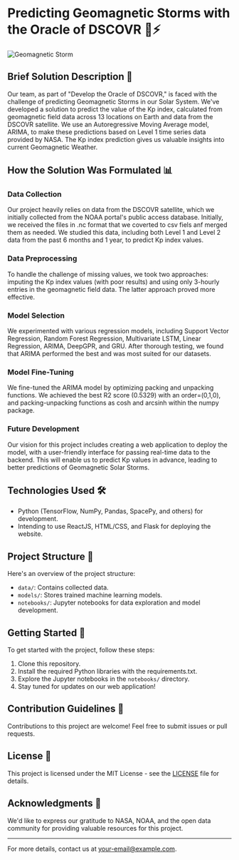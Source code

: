 # Predicting Geomagnetic Storms with the Oracle of DSCOVR 🌌⚡

![Geomagnetic Storm](storm.jpg)

## Brief Solution Description 🚀

Our team, as part of "Develop the Oracle of DSCOVR," is faced with the challenge of predicting Geomagnetic Storms in our Solar System. We've developed a solution to predict the value of the Kp index, calculated from geomagnetic field data across 13 locations on Earth and data from the DSCOVR satellite. We use an Autoregressive Moving Average model, ARIMA, to make these predictions based on Level 1 time series data provided by NASA. The Kp index prediction gives us valuable insights into current Geomagnetic Weather.

## How the Solution Was Formulated 📊

### Data Collection

Our project heavily relies on data from the DSCOVR satellite, which we initially collected from the NOAA portal's public access database. Initially, we received the files in .nc format that we coverted to csv fiels anf merged them as needed. We studied this data, including both Level 1 and Level 2 data from the past 6 months and 1 year, to predict Kp index values.

### Data Preprocessing

To handle the challenge of missing values, we took two approaches: imputing the Kp index values (with poor results) and using only 3-hourly entries in the geomagnetic field data. The latter approach proved more effective.

### Model Selection

We experimented with various regression models, including Support Vector Regression, Random Forest Regression, Multivariate LSTM, Linear Regression, ARIMA, DeepGPR, and GRU. After thorough testing, we found that ARIMA performed the best and was most suited for our datasets.

### Model Fine-Tuning

We fine-tuned the ARIMA model by optimizing packing and unpacking functions. We achieved the best R2 score (0.5329) with an order=(0,1,0), and packing-unpacking functions as cosh and arcsinh within the numpy package.

### Future Development

Our vision for this project includes creating a web application to deploy the model, with a user-friendly interface for passing real-time data to the backend. This will enable us to predict Kp values in advance, leading to better predictions of Geomagnetic Solar Storms.

## Technologies Used 🛠️

- Python (TensorFlow, NumPy, Pandas, SpacePy, and others) for development.
- Intending to use ReactJS, HTML/CSS, and Flask for deploying the website.

## Project Structure 📁

Here's an overview of the project structure:

- `data/`: Contains collected data.
- `models/`: Stores trained machine learning models.
- `notebooks/`: Jupyter notebooks for data exploration and model development.

## Getting Started 🏁

To get started with the project, follow these steps:

1. Clone this repository.
2. Install the required Python libraries with the requirements.txt.
3. Explore the Jupyter notebooks in the `notebooks/` directory.
4. Stay tuned for updates on our web application!

## Contribution Guidelines 🤝

Contributions to this project are welcome! Feel free to submit issues or pull requests.

## License 📜

This project is licensed under the MIT License - see the [LICENSE](LICENSE) file for details.

## Acknowledgments 🙏

We'd like to express our gratitude to NASA, NOAA, and the open data community for providing valuable resources for this project.

---

For more details, contact us at [your-email@example.com](mailto:your-email@example.com).
